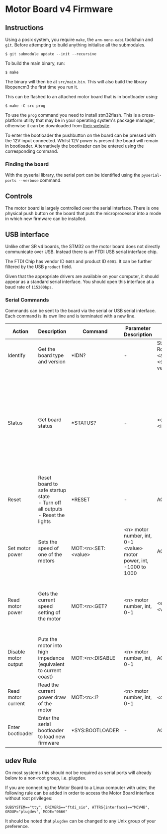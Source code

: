 Motor Board v4 Firmware
=======================

## Instructions

Using a posix system, you require `make`, the `arm-none-eabi` toolchain and `git`.
Before attempting to build anything initialise all the submodules.
```shell
$ git submodule update --init --recursive
```

To build the main binary, run:
```shell
$ make
```
The binary will then be at `src/main.bin`.
This will also build the library libopencm3 the first time you run it.

This can be flashed to an attached motor board that is in bootloader using:
```shell
$ make -C src prog
```
To use the `prog` command you need to install stm32flash. This is a cross-platform utility that may be in your operating system's package manager, otherwise it can be downloaded from [their website](https://sourceforge.net/p/stm32flash/wiki/Home/).

To enter the bootloader the pushbutton on the board can be pressed with the 12V input connected. Whilst 12V power is present the board will remain in bootloader.
Alternatively the bootloader can be entered using the corresponding command.

### Finding the board

With the pyserial library, the serial port can be identified using the `pyserial-ports --verbose` command.

## Controls

The motor board is largely controlled over the serial interface. There is one physical push button on the board that puts the microprocessor into a mode in which new firmware can be installed.

## USB interface

Unlike other SR v4 boards, the STM32 on the motor board does not directly communicate over USB. Instead there is an FTDI USB serial interface chip.

The FTDI Chip has vendor ID `0403` and product ID `6001`. It can be further filtered by the USB `product` field.

Given that the appropriate drivers are available on your computer, it should appear as a standard serial interface. You should open this interface at a baud rate of `115200bps`.

### Serial Commands

Commands can be sent to the board via the serial or USB serial interface. Each command is its own line and is terminated with a new line.

Action | Description | Command | Parameter Description | Return | Return Parameters
--- | --- | --- | --- | --- | ---
Identify | Get the board type and version | *IDN? | - | Student Robotics:MBv4B:\<asset tag>:\<software version> | \<asset tag> <br>\<software version>
Status | Get board status | *STATUS? | - | \<output faults>:\<input voltage> | \<output faults> - a comma separated list of 1/0s indicating if an output driver has reported a fault  e.g. 1,0<br>\<input voltage> - voltage at 12V input in mV
Reset | Reset board to safe startup state<br>- Turn off all outputs<br>- Reset the lights | *RESET | - | ACK | -
Set motor power | Sets the speed of one of the motors | MOT:\<n>:SET:\<value> | \<n> motor number, int, 0-1<br>\<value> motor power, int, -1000 to 1000 | ACK | -
Read motor power | Gets the current speed setting of the motor | MOT:\<n>:GET? | \<n> motor number, int, 0-1 | \<enabled>:\<value> | \<enabled> motor enabled, int, 0-1 <br>\<value> motor power, int, -1000 to 1000"
Disable motor output | Puts the motor into high impedance (equivalent to current coast) | MOT:\<n>:DISABLE | \<n> motor number, int, 0-1 | ACK | -
Read motor current | Read the current power draw of the motor | MOT:\<n>:I? | \<n> motor number, int, 0-1 | \<current> | \<current> - current, int, measured in mA
Enter bootloader | Enter the serial bootloader to load new firmware | *SYS:BOOTLOADER | - | ACK | -

## udev Rule

On most systems this should not be required as serial ports will already below to a non-root group, i.e. plugdev.

If you are connecting the Motor Board to a Linux computer with udev, the following rule can be added in order to access
the Motor Board interface without root privileges:

`SUBSYSTEM=="tty", DRIVERS=="ftdi_sio", ATTRS{interface}=="MCV4B", GROUP="plugdev", MODE="0666"`

It should be noted that `plugdev` can be changed to any Unix group of your preference.
